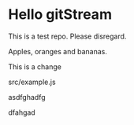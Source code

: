 # Hello gitStream
This is a test repo. Please disregard.

Apples, oranges and bananas.


This is a change

src/example.js


asdfghadfg

dfahgad

